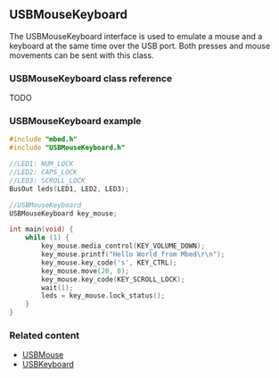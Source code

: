 ## USBMouseKeyboard

The USBMouseKeyboard interface is used to emulate a mouse and a keyboard at the same time over the USB port. Both presses and mouse movements can be sent with this class.

### USBMouseKeyboard class reference

TODO

### USBMouseKeyboard example

```C++
#include "mbed.h"
#include "USBMouseKeyboard.h"

//LED1: NUM_LOCK
//LED2: CAPS_LOCK
//LED3: SCROLL_LOCK
BusOut leds(LED1, LED2, LED3);

//USBMouseKeyboard
USBMouseKeyboard key_mouse;

int main(void) {
    while (1) {
        key_mouse.media_control(KEY_VOLUME_DOWN);
        key_mouse.printf("Hello World from Mbed\r\n");
        key_mouse.key_code('s', KEY_CTRL);
        key_mouse.move(20, 0);
        key_mouse.key_code(KEY_SCROLL_LOCK);
        wait(1);
        leds = key_mouse.lock_status();
    }
}
```

### Related content

- [USBMouse](USBMouse.md)
- [USBKeyboard](USBKeyboard.md)

